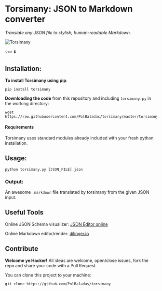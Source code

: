 # Torsimany: JSON to Markdown converter

*Translate any JSON file to stylish, human-readable Markdown.*

![Torsimany](https://cloud.githubusercontent.com/assets/3987198/22163287/7b89c26e-df52-11e6-8769-4bccf4471e37.jpg)

   💡✏️️ ⬇️️

## Installation:
**To install Torsimany using pip**:

```shell
pip install torsimany
```

**Downloading the code** from this repository and including `torsimany.py` in the working directory:

```shell
wget https://raw.githubusercontent.com/PolBaladas/torsimany/master/torsimany.py
```

#### Requirements ####
Torsimany uses standard modules already included with your fresh python installation.

## Usage:
```shell
python torsimany.py [JSON_FILE].json
```
### Output:
An awesome `.markdown` file translated by torsimany from the given JSON input.

## Useful Tools
Online JSON Schema visualizer: [JSON Editor online](http://www.jsoneditoronline.org/)

Online Markdown editor/render: [dilinger.io](http://dillinger.io/)

## Contribute
**Welcome ye Hacker!**
All ideas are welcome, open/close issues, fork the repo and share your code with a Pull Request.

You can clone this project to your machine:
```shell
git clone https://github.com/PolBaladas/torsimany
```
